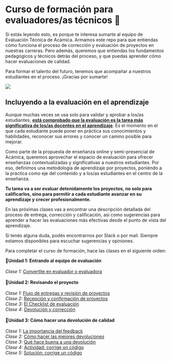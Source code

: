 # Curso de formación para evaluadores/as técnicos :rocket:

Si estás leyendo esto, es porque te interesa sumarte al equipo de Evaluación Técnica de Acámica. Armamos este repo para que entiendas cómo funciona el proceso de corrección y evaluación de proyectos en nuestras carreras. Pero además, queremos que entiendas los fundamentos pedagógicos y técnicos detrás del proceso, y que puedas aprender cómo hacer evaluaciones de calidad.

Para formar el talento del futuro, tenemos que acompañar a nuestros estudiantes en el proceso. ¡Gracias por sumarte!

![][1]

## Incluyendo a la evaluación en el aprendizaje

Aunque muchas veces se usa solo para validar y aprobar a los/as estudiantes, **[está comprobado que la evaluación es la tarea más significativa de los/as docentes en el aprendizaje](2)**. Es el momento en el que cada estudiante puede poner en práctica sus conocimientos y habilidades, reconocer sus errores y conocer un camino posible para mejorar.

Como parte de la propuesta de enseñanza online y semi-presencial de Acámica, queremos aprovechar el espacio de evaluación para ofrecer enseñanzas contextualizadas y significativas a nuestros estudiantes. Por eso, definimos una metodología de aprendizaje por proyectos, poniéndo a la práctica como eje del contenido y a los/as estudiantes en el centro de la enseñanza.

**Tu tarea va a ser evaluar detenidamente los proyectos, no solo para calificarlos, sino para permitir a cada estudiante avanzar en su aprendizaje y crecer profesionalmente.**

En las próximas clases vas a encontrar una descripción detallada del proceso de entrega, corrección y calificación, así como sugerencias para aprender a hacer las evaluaciones más efectivas desde el punto de vista del aprendizaje.

Si tenés alguna duda, podés encontrarnos por Slack o por mail. Siempre estamos disponibles para escuchar sugerencias y opiniones.

[1]: https://cimg.acamica.com/acamicaplus/plus-6.jpg
[2]: https://visible-learning.org/hattie-ranking-influences-effect-sizes-learning-achievement/hattie-ranking-teaching-effects/

Para completar el curso de formación, hace las clases en el siguiente orden:

:small_blue_diamond:**Unidad 1: Entrando al equipo de evaluación**
<br>
<br>
*Clase 1:* [Convertite en evaluador o evaluadora][1]
<br>
<br>
:small_blue_diamond:**Unidad 2: Revisando el proyecto**
<br>
<br>
*Clase 1:* [Flujo de entregas y revisión de proyectos][2]
<br>
*Clase 2:* [Recepción y confirmación de proyectos][3]
<br>
*Clase 3:* [El Checklist de evaluación][4]
<br>
*Clase 4:* [Devolución y corrección][5]
<br>
<br>
:small_blue_diamond:**Unidad 3: Cómo hacer una devolución de calidad**
<br>
<br>
*Clase 1:* [La importancia del feedback][6]
<br>
*Clase 2:* [Cómo hacer las mejores devoluciones][7]
<br>
*Clase 3:* [Qué hace buena a una devolución][8]
<br>
*Clase 4:* [Actividad: corrige un código][9]
<br>
*Clase 5:* [Solución: corrige un código][10]


[1]: https://github.com/acamica/formacion-evaluadores-tecnicos/blob/master/clases/convertite-en-evaluador.md
[2]: https://github.com/acamica/formacion-evaluadores-tecnicos/blob/master/clases/flujo-de-entregas.md
[3]: https://github.com/acamica/formacion-evaluadores-tecnicos/blob/master/clases/recepcion-y-confirmacion.md
[4]: https://github.com/acamica/formacion-evaluadores-tecnicos/blob/master/clases/el-checklist-de-evaluacion.md
[5]: https://github.com/acamica/formacion-evaluadores-tecnicos/blob/master/clases/devolucion.md
[6]: https://github.com/acamica/formacion-evaluadores-tecnicos/blob/master/clases/importancia-del-feedback.md
[7]: https://github.com/acamica/formacion-evaluadores-tecnicos/blob/master/clases/como-hacer-las-mejores-devoluciones.md
[8]: https://github.com/acamica/formacion-evaluadores-tecnicos/blob/master/clases/que-hace-buena-a-una-devolucion.md
[9]: https://github.com/acamica/formacion-evaluadores-tecnicos/blob/master/clases/actividad-corregi-un-codigo.md
[10]: https://github.com/acamica/formacion-evaluadores-tecnicos/blob/master/clases/solucion-corregi-un-codigo.md
